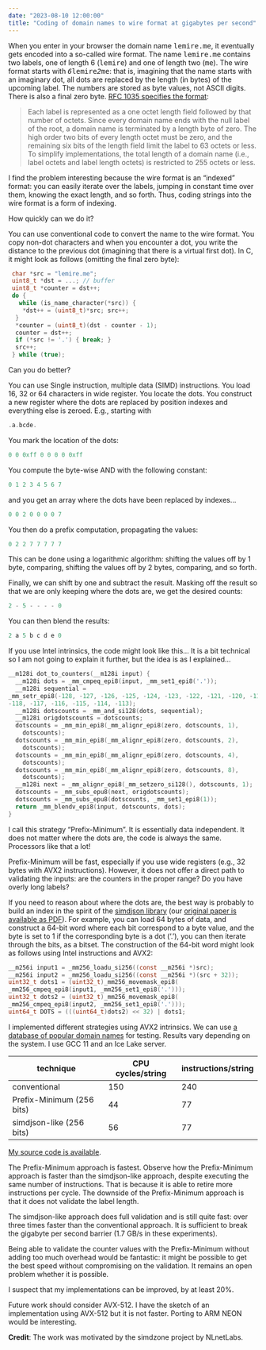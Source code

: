 ```yaml
---
date: "2023-08-10 12:00:00"
title: "Coding of domain names to wire format at gigabytes per second"
---
```




When you enter in your browser the domain name <tt>lemire.me</tt>, it eventually gets encoded into a so-called wire format. The name <tt>lemire.me</tt> contains two labels, one of length 6 (<tt>lemire</tt>) and one of length two (<tt>me</tt>). The wire format starts with <tt><em>6</em>lemire<em>2</em>me</tt>: that is, imagining that the name starts with an imaginary dot, all dots are replaced by the length (in bytes) of the upcoming label. The numbers are stored as byte values, not ASCII digits. There is also a final zero byte. [RFC 1035 specifies the format](https://www.rfc-editor.org/rfc/rfc1035):

> Each label is represented as a one octet length field followed by that number of octets. Since every domain name ends with the null label of the root, a domain name is terminated by a length byte of zero. The high order two bits of every length octet must be zero, and the remaining six bits of the length field limit the label to 63 octets or less. To simplify implementations, the total length of a domain name (i.e., label octets and label length octets) is restricted to 255 octets or less.


I find the problem interesting because the wire format is an &ldquo;indexed&rdquo; format: you can easily iterate over the labels, jumping in constant time over them, knowing the exact length, and so forth. Thus, coding strings into the wire format is a form of indexing.

How quickly can we do it?

You can use conventional code to convert the name to the wire format. You copy non-dot characters and when you encounter a dot, you write the distance to the previous dot (imagining that there is a virtual first dot). In C, it might look as follows (omitting the final zero byte):
```C
 char *src = "lemire.me";
 uint8_t *dst = ...; // buffer
 uint8_t *counter = dst++;
 do {
   while (is_name_character(*src)) {
    *dst++ = (uint8_t)*src; src++;
  }
  *counter = (uint8_t)(dst - counter - 1);
  counter = dst++;
  if (*src != '.') { break; }
  src++;
 } while (true);

```


Can you do better?

You can use Single instruction, multiple data (SIMD) instructions. You load 16, 32 or 64 characters in wide register. You locate the dots. You construct a new register where the dots are replaced by position indexes and everything else is zeroed. E.g., starting with
```C
.a.bcde.
```


You mark the location of the dots:
```C
0 0 0xff 0 0 0 0 0xff
```


You compute the byte-wise AND with the following constant:
```C
0 1 2 3 4 5 6 7
```


and you get an array where the dots have been replaced by indexes&hellip;
```C
0 0 2 0 0 0 0 7
```


You then do a prefix computation, propagating the values:
```C
0 2 2 7 7 7 7 7
```


This can be done using a logarithmic algorithm: shifting the values off by 1 byte, comparing, shifting the values off by 2 bytes, comparing, and so forth.

Finally, we can shift by one and subtract the result. Masking off the result so that we are only keeping where the dots are, we get the desired counts:
```C
2 - 5 - - - - 0
```


You can then blend the results:
```C
2 a 5 b c d e 0
```


If you use Intel intrinsics, the code might look like this&hellip; It is a bit technical so I am not going to explain it further, but the idea is as I explained&hellip;
```C
__m128i dot_to_counters(__m128i input) {
  __m128i dots = _mm_cmpeq_epi8(input, _mm_set1_epi8('.'));
  __m128i sequential =
_mm_setr_epi8(-128, -127, -126, -125, -124, -123, -122, -121, -120, -119,
-118, -117, -116, -115, -114, -113);
  __m128i dotscounts = _mm_and_si128(dots, sequential);
  __m128i origdotscounts = dotscounts;
  dotscounts = _mm_min_epi8(_mm_alignr_epi8(zero, dotscounts, 1),
    dotscounts);
  dotscounts = _mm_min_epi8(_mm_alignr_epi8(zero, dotscounts, 2),
    dotscounts);
  dotscounts = _mm_min_epi8(_mm_alignr_epi8(zero, dotscounts, 4),
    dotscounts);
  dotscounts = _mm_min_epi8(_mm_alignr_epi8(zero, dotscounts, 8),
    dotscounts);
  __m128i next = _mm_alignr_epi8(_mm_setzero_si128(), dotscounts, 1);
  dotscounts = _mm_subs_epu8(next, origdotscounts);
  dotscounts = _mm_subs_epu8(dotscounts, _mm_set1_epi8(1));
  return _mm_blendv_epi8(input, dotscounts, dots);
}

```


I call this strategy  &ldquo;Prefix-Minimum&rdquo;. It is essentially data independent. It does not matter where the dots are, the code is always the same. Processors like that a lot!

Prefix-Minimum will be fast, especially if you use wide registers (e.g., 32 bytes with AVX2 instructions). However, it does not offer a direct path to validating the inputs: are the counters in the proper range? Do you have overly long labels?

If you need to reason about where the dots are, the best way is probably to build an index in the spirit of the [simdjson library](https://simdjson.org) (our [original paper is available as PDF](https://arxiv.org/abs/1902.08318)). For example, you can load 64 bytes of data, and construct a 64-bit word where each bit correspond to a byte value, and the byte is set to 1 if the corresponding byte is a dot (&lsquo;.&rsquo;), you can then iterate through the bits, as a bitset. The construction of the 64-bit word might look as follows using Intel instructions and AVX2:
```C
__m256i input1 = _mm256_loadu_si256((const __m256i *)src);
__m256i input2 = _mm256_loadu_si256((const __m256i *)(src + 32));
uint32_t dots1 = (uint32_t)_mm256_movemask_epi8(
_mm256_cmpeq_epi8(input1, _mm256_set1_epi8('.')));
uint32_t dots2 = (uint32_t)_mm256_movemask_epi8(
_mm256_cmpeq_epi8(input2, _mm256_set1_epi8('.')));
uint64_t DOTS = (((uint64_t)dots2) << 32) | dots1;
```


I implemented different strategies using AVX2 intrinsics. We can use [a database of popular domain names](https://s3-us-west-1.amazonaws.com/umbrella-static/index.html) for testing. Results vary depending on the system. I use GCC 11 and an Ice Lake server.

technique                |CPU cycles/string        |instructions/string      |
-------------------------|-------------------------|-------------------------|
conventional             |150                      |240                      |
Prefix-Minimum (256 bits) |44                       |77                       |
simdjson-like (256 bits) |56                       |77                       |


[My source code is available](https://github.com/lemire/Code-used-on-Daniel-Lemire-s-blog/tree/master/2023/08/09).

The Prefix-Minimum approach is fastest. Observe how the Prefix-Minimum approach is faster than the simdjson-like approach, despite executing the same number of instructions. That is because it is able to retire more instructions per cycle. The downside of the Prefix-Minimum approach is that it does not validate the label length.

The simdjson-like approach does full validation and is still quite fast: over three times faster than the conventional approach. It is sufficient to break the gigabyte per second barrier (1.7 GB/s in these experiments).

Being able to validate the counter values with the Prefix-Minimum without adding too much overhead would be fantastic: it might be possible to get the best speed without compromising on the validation. It remains an open problem whether it is possible.

I suspect that my implementations can be improved, by at least 20%.

Future work should consider AVX-512. I have the sketch of an implementation using AVX-512 but it is not faster. Porting to ARM NEON would be interesting.

__Credit__: The work was motivated by the simdzone project by NLnetLabs.

